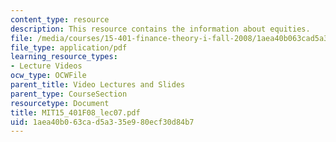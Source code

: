 ```yaml
---
content_type: resource
description: This resource contains the information about equities.
file: /media/courses/15-401-finance-theory-i-fall-2008/1aea40b063cad5a335e980ecf30d84b7_MIT15_401F08_lec07.pdf
file_type: application/pdf
learning_resource_types:
- Lecture Videos
ocw_type: OCWFile
parent_title: Video Lectures and Slides
parent_type: CourseSection
resourcetype: Document
title: MIT15_401F08_lec07.pdf
uid: 1aea40b0-63ca-d5a3-35e9-80ecf30d84b7
---
```

